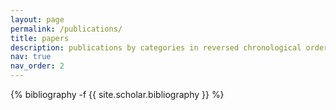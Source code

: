 ```yaml
---
layout: page
permalink: /publications/
title: papers
description: publications by categories in reversed chronological order. generated by jekyll-scholar.
nav: true
nav_order: 2
---
```

<!-- _pages/publications.md -->
<div class="papers">

{% bibliography -f {{ site.scholar.bibliography }} %}

</div>
